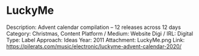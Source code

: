 # LuckyMe

Description: Advent calendar compilation – 12 releases across 12 days
Category: Christmas, Content
Platform / Medium: Website
Digi / IRL: Digital
Type: Label
Approach: Ideas
Year: 2011
Attachment: LuckyMe.png
Link: https://pilerats.com/music/electronic/luckyme-advent-calendar-2020/